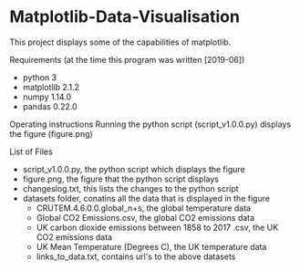 # Matplotlib-Data-Visualisation

This project displays some of the capabilities of matplotlib.

Requirements (at the time this program was written [2019-06])
- python 3
- matplotlib 2.1.2
- numpy 1.14.0
- pandas 0.22.0

Operating instructions
Running the python script (script_v1.0.0.py) displays the figure (figure.png)

List of Files
- script_v1.0.0.py, the python script which displays the figure
- figure.png, the figure that the python script displays
- changeslog.txt, this lists the changes to the python script
- datasets folder, conatins all the data that is displayed in the figure
  - CRUTEM.4.6.0.0.global_n+s, the global temperature data
  - Global CO2 Emissions.csv, the global CO2 emissions data
  - UK carbon dioxide emissions between 1858 to 2017 .csv, the UK CO2 emissions data
  - UK Mean Temperature (Degrees C), the UK temperature data
  - links_to_data.txt, contains url's to the above datasets
